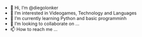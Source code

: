 - 👋 Hi, I’m @diegolonker
- 👀 I’m interested in Videogames, Technology and Languages
- 🌱 I’m currently learning Python and basic programminh
- 💞️ I’m looking to collaborate on ...
- 📫 How to reach me ...

<!---
diegolonker/diegolonker is a ✨ special ✨ repository because its `README.md` (this file) appears on your GitHub profile.
You can click the Preview link to take a look at your changes.
--->
